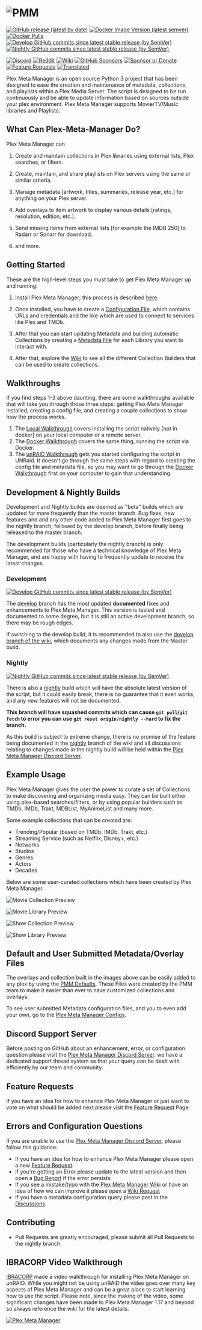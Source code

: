 # <img src="https://metamanager.wiki/en/latest/_static/logo-full.png" alt="PMM">

[![GitHub release (latest by date)](https://img.shields.io/github/v/release/meisnate12/Plex-Meta-Manager?style=plastic)](https://github.com/meisnate12/Plex-Meta-Manager/releases)
[![Docker Image Version (latest semver)](https://img.shields.io/docker/v/meisnate12/plex-meta-manager?label=docker&sort=semver&style=plastic)](https://hub.docker.com/r/meisnate12/plex-meta-manager)
[![Docker Pulls](https://img.shields.io/docker/pulls/meisnate12/plex-meta-manager?style=plastic)](https://hub.docker.com/r/meisnate12/plex-meta-manager)
[![Develop GitHub commits since latest stable release (by SemVer)](https://img.shields.io/github/commits-since/meisnate12/plex-meta-manager/latest/develop?label=Commits%20in%20Develop&style=plastic)](https://github.com/meisnate12/Plex-Meta-Manager/tree/develop)
[![Nightly GitHub commits since latest stable release (by SemVer)](https://img.shields.io/github/commits-since/meisnate12/plex-meta-manager/latest/nightly?label=Commits%20in%20Nightly&style=plastic)](https://github.com/meisnate12/Plex-Meta-Manager/tree/nightly)

[![Discord](https://img.shields.io/discord/822460010649878528?color=%2300bc8c&label=Discord&style=plastic)](https://discord.gg/NfH6mGFuAB)
[![Reddit](https://img.shields.io/reddit/subreddit-subscribers/PlexMetaManager?color=%2300bc8c&label=r%2FPlexMetaManager&style=plastic)](https://www.reddit.com/r/PlexMetaManager/)
[![Wiki](https://img.shields.io/readthedocs/plex-meta-manager?color=%2300bc8c&style=plastic)](https://metamanager.wiki)
[![GitHub Sponsors](https://img.shields.io/github/sponsors/meisnate12?color=%238a2be2&style=plastic)](https://github.com/sponsors/meisnate12)
[![Sponsor or Donate](https://img.shields.io/badge/-Sponsor%2FDonate-blueviolet?style=plastic)](https://github.com/sponsors/meisnate12)
[![Feature Requests](https://img.shields.io/badge/Feature%20Requests-blueviolet?style=plastic)](https://features.metamanager.wiki/)
[![Translated](https://translations.metamanager.wiki/widgets/plex-meta-manager/-/svg-badge.svg)](https://translations.metamanager.wiki/engage/plex-meta-manager/)

Plex Meta Manager is an open source Python 3 project that has been designed to ease the creation and maintenance of metadata, collections, and playlists within a Plex Media Server. The script is designed to be run continuously and be able to update information based on sources outside your plex environment. Plex Meta Manager supports Movie/TV/Music libraries and Playlists.

## What Can Plex-Meta-Manager Do?

Plex Meta Manager can

1. Create and maintain collections in Plex libraries using external lists, Plex searches, or filters.

2. Create, maintain, and share playlists on Plex servers using the same or similar criteria.

3. Manage metadata [artwork, titles, summaries, release year, etc.] for anything on your Plex server.

4. Add overlays to item artwork to display various details [ratings, resolution, edition, etc.].

5. Send missing items from external lists [for example the IMDB 250] to Radarr or Sonarr for download.

6. and more.

## Getting Started

These are the high-level steps you must take to get Plex Meta Manager up and running:

1. Install Plex Meta Manager; this process is described [here](https://metamanager.wiki/en/latest/home/installation.html).

2. Once installed, you have to create a [Configuration File](https://metamanager.wiki/en/latest/config/configuration.html), which contains URLs and credentials and the like which are used to connect to services like Plex and TMDb.

3. After that you can start updating Metadata and building automatic Collections by creating a [Metadata File](https://metamanager.wiki/en/latest/metadata/metadata.html) for each Library you want to interact with.

4. After that, explore the [Wiki](https://metamanager.wiki/) to see all the different Collection Builders that can be used to create collections.

## Walkthroughs

If you find steps 1-3 above daunting, there are some walkthroughs available that will take you through those three steps: getting Plex Meta Manager installed, creating a config file, and creating a couple collections to show how the process works.

   1. The [Local Walkthrough](https://metamanager.wiki/en/latest/home/guides/local.html) covers installing the script natively [not in docker] on your local computer or a remote server.
   2. The [Docker Walkthrough](https://metamanager.wiki/en/latest/home/guides/docker.html) covers the same thing, running the script via Docker.
   3. The [unRAID Walkthrough](https://metamanager.wiki/en/latest/home/guides/unraid.html) gets you started configuring the script in UNRaid.  It doesn't go through the same steps with regard to creating the config file and metadata file, so you may want to go through the [Docker Walkthrough](https://metamanager.wiki/en/latest/home/guides/docker.html) first on your computer to gain that understanding.

## Development & Nightly Builds

Development and Nightly builds are deemed as "beta" builds which are updated far more frequently than the master branch. Bug fixes, new features and and any other code added to Plex Meta Manager first goes to the nightly branch, followed by the develop branch, before finally being released to the master branch.

The development builds (particularly the nightly branch) is only recommended for those who have a technical knowledge of Plex Meta Manager, and are happy with having to frequently update to receive the latest changes.

### Development

[![Develop GitHub commits since latest stable release (by SemVer)](https://img.shields.io/github/commits-since/meisnate12/plex-meta-manager/latest/develop?label=Commits%20in%20Develop&style=plastic)](https://github.com/meisnate12/Plex-Meta-Manager/tree/develop)

The [develop](https://github.com/meisnate12/Plex-Meta-Manager/tree/develop) branch has the most updated **documented** fixes and enhancements to Plex Meta Manager.  This version is tested and documented to some degree, but it is still an active development branch, so there may be rough edges.

If switching to the develop build, it is recommended to also use the [develop branch of the wiki](https://metamanager.wiki/en/develop/), which documents any changes made from the Master build.

### Nightly

[![Nightly GitHub commits since latest stable release (by SemVer)](https://img.shields.io/github/commits-since/meisnate12/plex-meta-manager/latest/nightly?label=Commits%20in%20Nightly&style=plastic)](https://github.com/meisnate12/Plex-Meta-Manager/tree/nightly)

There is also a [nightly](https://github.com/meisnate12/Plex-Meta-Manager/tree/nightly) build which will have the absolute latest version of the script, but it could easily break, there is no guarantee that it even works, and any new features will not be documented.

**This branch will have squashed commits which can cause `git pull`/`git fetch` to error you can use `git reset origin/nightly --hard` to fix the branch.**

As this build is subject to extreme change, there is no promise of the feature being documented in the [nightly](https://metamanager.wiki/en/nightly/) branch of the wiki and all discussions relating to changes made in the nightly build will be held within the [Plex Meta Manager Discord Server](https://discord.gg/NfH6mGFuAB).

## Example Usage

Plex Meta Manager gives the user the power to curate a set of Collections to make discovering and organizing media easy. They can be built either using plex-based searches/filters, or by using popular builders such as TMDb, IMDb, Trakt, MDBList, MyAnimeList and many more.

Some example collections that can be created are:
  * Trending/Popular (based on TMDb, IMDb, Trakt, etc.)
  * Streaming Service (such as Netflix, Disney+, etc.)
  * Networks
  * Studios
  * Genres
  * Actors
  * Decades

Below are some user-curated collections which have been created by Plex Meta Manager.

![Movie Collection Preview](https://metamanager.wiki/en/latest/_images/movie-collection-preview.png)

![Movie Library Preview](https://metamanager.wiki/en/latest/_images/movie-library-preview.png)

![Show Collection Preview](https://metamanager.wiki/en/latest/_images/show-collection-preview.png)

![Show Library Preview](https://metamanager.wiki/en/latest/_images/show-collection-preview.png)

## Default and User Submitted Metadata/Overlay Files

The overlays and collection built in the images above can be easily added to any plex by using the [PMM Defaults](https://metamanager.wiki/en/latest/defaults/guide.html). These Files were created by the PMM team to make it easier than ever to have customized collections and overlays.

To see user submitted Metadata configuration files, and you to even add your own, go to the [Plex Meta Manager Configs](https://github.com/meisnate12/Plex-Meta-Manager-Configs).

## Discord Support Server
Before posting on GitHub about an enhancement, error, or configuration question please visit the [Plex Meta Manager Discord Server](https://discord.gg/NfH6mGFuAB). we have a dedicated support thread system so that your query can be dealt with efficiently by our team and community.

## Feature Requests
If you have an idea for how to enhance Plex Meta Manager or just want to vote on what should be added next please visit the [Feature Request](https://features.metamanager.wiki/features) Page.

## Errors and Configuration Questions
If you are unable to use the [Plex Meta Manager Discord Server](https://discord.gg/NfH6mGFuAB), please follow this guidance:
* If you have an idea for how to enhance Plex Meta Manager please open a new [Feature Request](https://github.com/meisnate12/Plex-Meta-Manager/issues/new?assignees=meisnate12&labels=status%3Anot-yet-viewed%2C+enhancement&2.feature_request.yml&title=%5BFeature%5D%3A+).
* If you're getting an Error please update to the latest version and then open a [Bug Report](https://github.com/meisnate12/Plex-Meta-Manager/issues/new?assignees=meisnate12&labels=status%3Anot-yet-viewed%2C+bug&template=1.bug_report.yml&title=%5BBug%5D%3A++) if the error persists.
* If you see a mistake/typo with the [Plex Meta Manager Wiki](https://metamanager.wiki/) or have an idea of how we can improve it please open a [Wiki Request](https://github.com/meisnate12/Plex-Meta-Manager/issues/new?assignees=meisnate12&labels=status%3Anot-yet-viewed%2C+documentation&template=3.docs_request.yml&title=%5BDocs%5D%3A+)
* If you have a metadata configuration query please post in the [Discussions](https://github.com/meisnate12/Plex-Meta-Manager/discussions).

## Contributing
* Pull Requests are greatly encouraged, please submit all Pull Requests to the nightly branch.

## IBRACORP Video Walkthrough

[IBRACORP](https://ibracorp.io/) made a video walkthrough for installing Plex Meta Manager on unRAID.  While you might not be using unRAID the video goes over many key aspects of Plex Meta Manager and can be a great place to start learning how to use the script. Please note, since the making of the video, some significant changes have been made to Plex Meta Manager 1.17 and beyond so always reference the wiki for the latest details.

[![Plex Meta Manager](https://img.youtube.com/vi/dF69MNoot3w/0.jpg)](https://www.youtube.com/watch?v=dF69MNoot3w "Plex Meta Manager")
